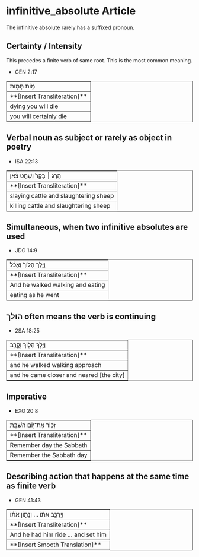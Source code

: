 # infinitive_absolute Article
The infinitive absolute rarely has a suffixed pronoun.

## Certainty / Intensity
This precedes a finite verb of same root. This is the most common meaning.

* GEN 2:17
<table border="1" class="docutils">
<colgroup>
<col width="100%" />
</colgroup>
<tbody valign="top">
<tr class="row-odd"><td>מ֥וֹת תָּמֽוּת</td>
</tr>
<tr class="row-even"><td>**[Insert Transliteration]**</td>
</tr>
<tr class="row-odd"><td>dying you will die</td>
</tr>
<tr class="row-even"><td>you will certainly die</td>
</tr>
</tbody>
</table>

## Verbal noun as subject or rarely as object in poetry
* ISA 22:13
<table border="1" class="docutils">
<colgroup>
<col width="100%" />
</colgroup>
<tbody valign="top">
<tr class="row-odd"><td>הָרֹ֤ג ׀ בָּקָר֙ וְשָׁחֹ֣ט צֹ֔אן</td>
</tr>
<tr class="row-even"><td>**[Insert Transliteration]**</td>
</tr>
<tr class="row-odd"><td>slaying cattle and slaughtering sheep</td>
</tr>
<tr class="row-even"><td>killing cattle and slaughtering sheep</td>
</tr>
</tbody>
</table>

## Simultaneous, when two infinitive absolutes are used 
* JDG 14:9 
<table border="1" class="docutils">
<colgroup>
<col width="100%" />
</colgroup>
<tbody valign="top">
<tr class="row-odd"><td>וַיֵּ֤לֶךְ הָלוֹךְ֙ וְאָכֹ֔ל</td>
</tr>
<tr class="row-even"><td>**[Insert Transliteration]**</td>
</tr>
<tr class="row-odd"><td>And he walked walking and eating</td>
</tr>
<tr class="row-even"><td>eating as he went</td>
</tr>
</tbody>
</table>

## הולך often means the verb is continuing

* 2SA 18:25
<table border="1" class="docutils">
<colgroup>
<col width="100%" />
</colgroup>
<tbody valign="top">
<tr class="row-odd"><td>וַיֵּ֥לֶךְ הָל֖וֹךְ וְקָרֵֽב</td>
</tr>
<tr class="row-even"><td>**[Insert Transliteration]**</td>
</tr>
<tr class="row-odd"><td>and he walked walking approach</td>
</tr>
<tr class="row-even"><td>and he came closer and neared [the city]</td>
</tr>
</tbody>
</table>

## Imperative
* EXO 20:8
<table border="1" class="docutils">
<colgroup>
<col width="100%" />
</colgroup>
<tbody valign="top">
<tr class="row-odd"><td>זָכ֛וֹר אֶת־י֥וֹם הַשַּׁבָּ֖ת</td>
</tr>
<tr class="row-even"><td>**[Insert Transliteration]**</td>
</tr>
<tr class="row-odd"><td>Remember day the Sabbath</td>
</tr>
<tr class="row-even"><td>Remember the Sabbath day</td>
</tr>
</tbody>
</table>

## Describing action that happens at the same time as finite verb 
* GEN 41:43 
<table border="1" class="docutils">
<colgroup>
<col width="100%" />
</colgroup>
<tbody valign="top">
<tr class="row-odd"><td>וַיַּרְכֵּ֣ב אֹת֗וֹ ... וְנָת֣וֹן אֹת֔וֹ</td>
</tr>
<tr class="row-even"><td>**[Insert Transliteration]**</td>
</tr>
<tr class="row-odd"><td>And he had him ride … and set him</td>
</tr>
<tr class="row-even"><td>**[Insert Smooth Translation]**</td>
</tr>
</tbody>
</table>